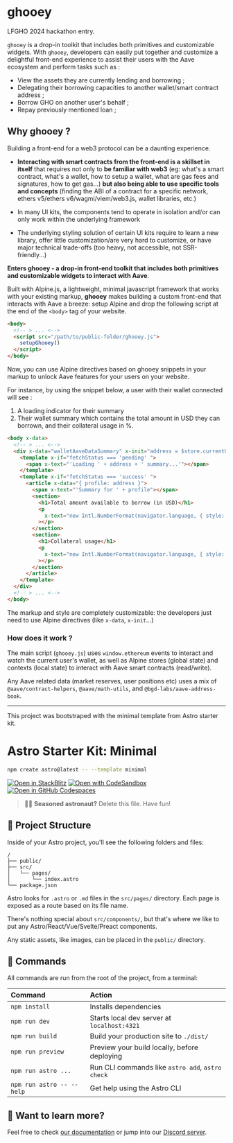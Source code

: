 # ghooey

LFGHO 2024 hackathon entry.

`ghooey` is a drop-in toolkit that includes both primitives and customizable widgets. With `ghooey`, developers can easily put together and customize a delightful front-end experience to assist their users with the Aave ecosystem and perform tasks such as :

- View the assets they are currently lending and borrowing ;
- Delegating their borrowing capacities to another wallet/smart contract address ;
- Borrow GHO on another user's behalf ;
- Repay previously mentioned loan ;

## Why ghooey ?

Building a front-end for a web3 protocol can be a daunting experience.

- **Interacting with smart contracts from the front-end is a skillset in itself** that requires not only to **be familiar with web3** (eg: what's a smart contract, what's a wallet, how to setup a wallet, what are gas fees and signatures, how to get gas...) **but also being able to use specific tools and concepts** (finding the ABI of a contract for a specific network, ethers v5/ethers v6/wagmi/viem/web3.js, wallet libraries, etc.)

- In many UI kits, the components tend to operate in isolation and/or can only work within the underlying framework

- The underlying styling solution of certain UI kits require to learn a new library, offer little customization/are very hard to customize, or have major technical trade-offs (too heavy, not accessible, not SSR-friendly...)

**Enters ghooey - a drop-in front-end toolkit that includes both primitives and customizable widgets to interact with Aave**.

Built with Alpine.js, a lightweight, minimal javascript framework that works with your existing markup, **ghooey** makes building a custom front-end that interacts with Aave a breeze: setup Alpine and drop the following script at the end of the `<body>` tag of your website.

```html
<body>
  <!-- > ... <-->
  <script src="/path/to/public-folder/ghooey.js">
    setupGhooey()
  </script>
</body>
```

Now, you can use Alpine directives based on ghooey snippets in your markup to unlock Aave features for your users on your website.

For instance, by using the snippet below, a user with their wallet connected will see :

1. A loading indicator for their summary
2. Their wallet summary which contains the total amount in USD they can borrown, and their collateral usage in %.

```html
<body x-data>
  <!-- > ... <-->
  <div x-data="walletAaveDataSummary" x-init="address = $store.currentUser.account" x-effect="getSummary()">
    <template x-if="fetchStatus === 'pending' ">
      <span x-text="'Loading ' + address + ' summary...'"></span>
    </template>
    <template x-if="fetchStatus === 'success' ">
      <article x-data="{ profile: address }">
        <span x-text="'Summary for ' + profile"></span>
        <section>
          <h1>Total amount available to borrow (in USD)</h1>
          <p
            x-text="new Intl.NumberFormat(navigator.language, { style: 'currency', currency: 'USD', }).format(summary.availableBorrowsUSD)"
          ></p>
        </section>
        <section>
          <h1>Collateral usage</h1>
          <p
            x-text="new Intl.NumberFormat(navigator.language, { style: 'percent' }).format(summary.collateralUsage)"
          ></p>
        </section>
      </article>
    </template>
  </div>
  <!-- > ... <-->
</body>
```

The markup and style are completely customizable: the developers just need to use Alpine directives (like `x-data`, `x-init`...)

### How does it work ?

The main script (`ghooey.js`) uses `window.ethereum` events to interact and watch the current user's wallet, as well as Alpine stores (global state) and contexts (local state) to interact with Aave smart contracts (read/write).

Any Aave related data (market reserves, user positions etc) uses a mix of `@aave/contract-helpers`, `@aave/math-utils`, and `@bgd-labs/aave-address-book`.

---

This project was bootstraped with the minimal template from Astro starter kit.

# Astro Starter Kit: Minimal

```sh
npm create astro@latest -- --template minimal
```

[![Open in StackBlitz](https://developer.stackblitz.com/img/open_in_stackblitz.svg)](https://stackblitz.com/github/withastro/astro/tree/latest/examples/minimal)
[![Open with CodeSandbox](https://assets.codesandbox.io/github/button-edit-lime.svg)](https://codesandbox.io/p/sandbox/github/withastro/astro/tree/latest/examples/minimal)
[![Open in GitHub Codespaces](https://github.com/codespaces/badge.svg)](https://codespaces.new/withastro/astro?devcontainer_path=.devcontainer/minimal/devcontainer.json)

> 🧑‍🚀 **Seasoned astronaut?** Delete this file. Have fun!

## 🚀 Project Structure

Inside of your Astro project, you'll see the following folders and files:

```text
/
├── public/
├── src/
│   └── pages/
│       └── index.astro
└── package.json
```

Astro looks for `.astro` or `.md` files in the `src/pages/` directory. Each page is exposed as a route based on its file name.

There's nothing special about `src/components/`, but that's where we like to put any Astro/React/Vue/Svelte/Preact components.

Any static assets, like images, can be placed in the `public/` directory.

## 🧞 Commands

All commands are run from the root of the project, from a terminal:

| Command                   | Action                                           |
| :------------------------ | :----------------------------------------------- |
| `npm install`             | Installs dependencies                            |
| `npm run dev`             | Starts local dev server at `localhost:4321`      |
| `npm run build`           | Build your production site to `./dist/`          |
| `npm run preview`         | Preview your build locally, before deploying     |
| `npm run astro ...`       | Run CLI commands like `astro add`, `astro check` |
| `npm run astro -- --help` | Get help using the Astro CLI                     |

## 👀 Want to learn more?

Feel free to check [our documentation](https://docs.astro.build) or jump into our [Discord server](https://astro.build/chat).
